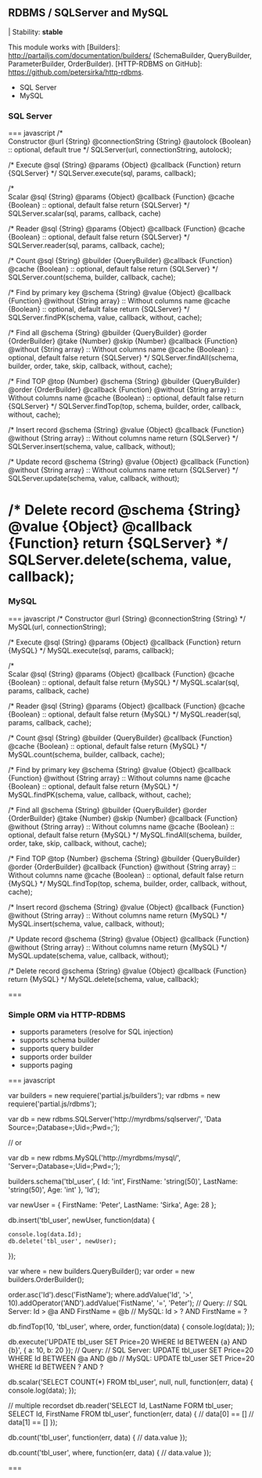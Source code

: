 ## RDBMS / SQLServer and MySQL

| Stability: __stable__

This module works with [Builders]: http://partailjs.com/documentation/builders/ (SchemaBuilder, QueryBuilder, ParameterBuilder, OrderBuilder). [HTTP-RDBMS on GitHub]: https://github.com/petersirka/http-rdbms.

- SQL Server
- MySQL

### SQL Server

=== javascript
/*	
	Constructor
	@url {String}
	@connectionString {String}
    @autolock {Boolean} :: optional, default true
*/
SQLServer(url, connectionString, autolock);

/*
	Execute
	@sql {String}
    @params {Object}
    @callback {Function}
    return {SQLServer}
*/
SQLServer.execute(sql, params, callback);

/*	
	Scalar
	@sql {String}
    @params {Object}
    @callback {Function}
    @cache {Boolean} :: optional, default false
    return {SQLServer}
*/
SQLServer.scalar(sql, params, callback, cache)

/*
	Reader
	@sql {String}
    @params {Object}
    @callback {Function}
    @cache {Boolean} :: optional, default false
    return {SQLServer}
*/
SQLServer.reader(sql, params, callback, cache);

/*
	Count
	@sql {String}
	@builder {QueryBuilder}
    @callback {Function}
    @cache {Boolean} :: optional, default false
    return {SQLServer}
*/
SQLServer.count(schema, builder, callback, cache);

/*
	Find by primary key
	@schema {String}
	@value {Object}
    @callback {Function}
    @without {String array} :: Without columns name
    @cache {Boolean} :: optional, default false
    return {SQLServer}
*/
SQLServer.findPK(schema, value, callback, without, cache);

/*
	Find all
	@schema {String}
	@builder {QueryBuilder}
	@order {OrderBuilder}
	@take {Number}
	@skip {Number}
    @callback {Function}
    @without {String array} :: Without columns name
    @cache {Boolean} :: optional, default false
    return {SQLServer}
*/
SQLServer.findAll(schema, builder, order, take, skip, callback, without, cache);

/*
	Find TOP
	@top {Number}
	@schema {String}
	@builder {QueryBuilder}
	@order {OrderBuilder}
    @callback {Function}
    @without {String array} :: Without columns name
    @cache {Boolean} :: optional, default false
    return {SQLServer}
*/
SQLServer.findTop(top, schema, builder, order, callback, without, cache);

/*
	Insert record
	@schema {String}
	@value {Object}
    @callback {Function}
    @without {String array} :: Without columns name
    return {SQLServer}
*/
SQLServer.insert(schema, value, callback, without);

/*
	Update record
	@schema {String}
	@value {Object}
    @callback {Function}
    @without {String array} :: Without columns name
    return {SQLServer}
*/
SQLServer.update(schema, value, callback, without);

/*
	Delete record
	@schema {String}
	@value {Object}
    @callback {Function}
    return {SQLServer}
*/
SQLServer.delete(schema, value, callback);
===

### MySQL

=== javascript
/*
	Constructor
	@url {String}
	@connectionString {String}
*/
MySQL(url, connectionString);

/*
	Execute
	@sql {String}
    @params {Object}
    @callback {Function}
    return {MySQL}
*/
MySQL.execute(sql, params, callback);

/*	
	Scalar
	@sql {String}
    @params {Object}
    @callback {Function}
    @cache {Boolean} :: optional, default false
    return {MySQL}
*/
MySQL.scalar(sql, params, callback, cache)

/*
	Reader
	@sql {String}
    @params {Object}
    @callback {Function}
    @cache {Boolean} :: optional, default false
    return {MySQL}
*/
MySQL.reader(sql, params, callback, cache);

/*
	Count
	@sql {String}
	@builder {QueryBuilder}
    @callback {Function}
    @cache {Boolean} :: optional, default false
    return {MySQL}
*/
MySQL.count(schema, builder, callback, cache);

/*
	Find by primary key
	@schema {String}
	@value {Object}
    @callback {Function}
    @without {String array} :: Without columns name
    @cache {Boolean} :: optional, default false
    return {MySQL}
*/
MySQL.findPK(schema, value, callback, without, cache);

/*
	Find all
	@schema {String}
	@builder {QueryBuilder}
	@order {OrderBuilder}
	@take {Number}
	@skip {Number}
    @callback {Function}
    @without {String array} :: Without columns name
    @cache {Boolean} :: optional, default false
    return {MySQL}
*/
MySQL.findAll(schema, builder, order, take, skip, callback, without, cache);

/*
	Find TOP
	@top {Number}
	@schema {String}
	@builder {QueryBuilder}
	@order {OrderBuilder}
    @callback {Function}
    @without {String array} :: Without columns name
    @cache {Boolean} :: optional, default false
    return {MySQL}
*/
MySQL.findTop(top, schema, builder, order, callback, without, cache);

/*
	Insert record
	@schema {String}
	@value {Object}
    @callback {Function}
    @without {String array} :: Without columns name
    return {MySQL}
*/
MySQL.insert(schema, value, callback, without);

/*
	Update record
	@schema {String}
	@value {Object}
    @callback {Function}
    @without {String array} :: Without columns name
    return {MySQL}
*/
MySQL.update(schema, value, callback, without);

/*
	Delete record
	@schema {String}
	@value {Object}
    @callback {Function}
    return {MySQL}
*/
MySQL.delete(schema, value, callback);

===


### Simple ORM via HTTP-RDBMS

- supports parameters (resolve for SQL injection)
- supports schema builder
- supports query builder
- supports order builder
- supports paging

=== javascript

var builders = new requiere('partial.js/builders');
var rdbms = new requiere('partial.js/rdbms');

var db = new rdbms.SQLServer('http://myrdbms/sqlserver/', 'Data Source=;Database=;Uid=;Pwd=;');

// or

var db = new rdbms.MySQL('http://myrdbms/mysql/', 'Server=;Database=;Uid=;Pwd=;');

builders.schema('tbl_user', {
	Id: 'int',
	FirstName: 'string(50)',
	LastName: 'string(50)',
	Age: 'int'
}, 'Id');

var newUser = {
	FirstName: 'Peter',
	LastName: 'Sirka',
	Age: 28
};

db.insert('tbl_user', newUser, function(data) {

	console.log(data.Id);
	db.delete('tbl_user', newUser);

});

var where = new builders.QueryBuilder();
var order = new builders.OrderBuilder();

order.asc('Id').desc('FistName');
where.addValue('Id', '>', 10).addOperator('AND').addValue('FistName', '=', 'Peter');
// Query:
// SQL Server: Id > @a AND FirstName = @b
// MySQL: Id > ? AND FirstName = ?

db.findTop(10, 'tbl_user', where, order, function(data) {
	console.log(data);
});

db.execute('UPDATE tbl_user SET Price=20 WHERE Id BETWEEN {a} AND {b}', { a: 10, b: 20 });
// Query:
// SQL Server: UPDATE tbl_user SET Price=20 WHERE Id BETWEEN @a AND @b
// MySQL: UPDATE tbl_user SET Price=20 WHERE Id BETWEEN ? AND ?

db.scalar('SELECT COUNT(*) FROM tbl_user', null, null, function(err, data) {
	console.log(data);
});

// multiple recordset
db.reader('SELECT Id, LastName FORM tbl_user; SELECT Id, FirstName FROM tbl_user', function(err, data) {
	// data[0] == []
	// data[1] == []
});

db.count('tbl_user', function(err, data) {
	// data.value
});

db.count('tbl_user', where, function(err, data) {
	// data.value
});

===